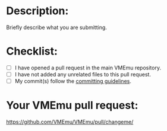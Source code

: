 # Description:

Briefly describe what you are submitting.

# Checklist:
- [ ] I have opened a pull request in the main VMEmu repository.
- [ ] I have not added any unrelated files to this pull request.
- [ ] My commit(s) follow the [committing guidelines](https://github.com/VMEmu/roms#committing-guidelines).

# Your VMEmu pull request:
https://github.com/VMEmu/VMEmu/pull/changeme/
